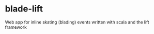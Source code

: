 blade-lift
==========

Web app for inline skating (blading) events written with scala and the lift framework
